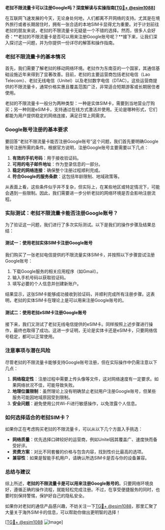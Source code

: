 **老挝不限流量卡可以注册Google吗？深度解读与实操指南[[TG💪+ @esim1088](https://t.me/s/esim1088)]**

在互联网飞速发展的今天，无论身处何地，人们都离不开网络的支持。尤其是在境外旅行或者长期居住时，拥有一张合适的本地SIM卡显得尤为重要。对于计划前往老挝的朋友来说，老挝的不限流量卡无疑是一个不错的选择。然而，很多人会好奇：**老挝的不限流量卡是否可以用来注册Google账号呢？**接下来，让我们深入探讨这一问题，并为你提供一份详尽的解答和操作指南。

### 老挝不限流量卡的基本情况

首先，我们需要了解老挝的移动网络环境。老挝作为东南亚的一个国家，其通信基础设施近年来得到了显著改善。目前，老挝的主要运营商包括老挝电信（Lao Telecom）、老挝无线电信（Unitel）以及老挝数字电信（DTAC）。这些运营商提供的不限流量卡，通常价格实惠且覆盖范围广泛，非常适合短期游客或长期居住者使用。

老挝的不限流量卡一般分为两种类型：一种是实体SIM卡，需要到当地营业厅购买；另一种则是eSIM卡，支持通过在线方式激活并使用。无论是哪种形式，它们都能为用户提供稳定的网络连接，满足日常上网需求。

### Google账号注册的基本要求

要回答“老挝不限流量卡能否注册Google账号”这个问题，我们首先要明确Google账号注册所需的条件。根据官方说明，注册Google账号主要需要以下几点：

1. **有效的手机号码**：用于接收验证码。
2. **可用的电子邮件地址**：作为登录信息的一部分。
3. **稳定的网络连接**：确保整个注册过程顺利完成。
4. **符合Google的服务条款**：这包括年龄限制、地域政策等。

从表面上看，这些条件似乎并不复杂，但实际上，在某些地区或特定情况下，可能会遇到一些限制。因此，我们需要进一步分析老挝的网络环境是否会影响注册流程。

### 实际测试：老挝不限流量卡能否注册Google账号？

为了验证这一问题，我们进行了多次实际测试。以下是我们的操作步骤及结果总结：

#### 测试一：使用老挝实体SIM卡注册Google账号
我们购买了一张老挝电信提供的不限流量实体SIM卡，并按照以下步骤尝试注册Google账号：
1. 下载Google服务的相关应用程序（如Gmail）。
2. 输入手机号码以获取验证码。
3. 填写必要的个人信息并创建新账户。

结果显示，这张SIM卡能够成功接收到验证码，并顺利完成所有注册步骤。这表明，老挝的实体SIM卡在理论上是可以用来注册Google账号的。

#### 测试二：使用老挝eSIM卡注册Google账号
接下来，我们又测试了老挝无线电信提供的eSIM卡。同样按照上述步骤进行操作，最终也取得了成功。这进一步证明，无论是实体卡还是eSIM卡，只要网络信号稳定，都可以正常使用。

### 注意事项与潜在风险

尽管老挝的不限流量卡能够支持Google账号注册，但在实际操作中仍需注意以下几点：

1. **网络稳定性**：注册过程中需要上传头像等文件，这对网络速度有一定要求。如果网络状况不佳，可能导致失败。
2. **地理位置限制**：虽然理论上没有明确禁止老挝用户注册Google账号，但某些服务可能因地域原因受到限制。
3. **安全问题**：避免使用公共Wi-Fi进行敏感操作，以免泄露个人信息。

### 如何选择适合的老挝SIM卡？

如果你正在考虑购买老挝的不限流量卡，可以从以下几个方面入手挑选：

- **网络质量**：优先选择口碑较好的运营商，例如Unitel因其覆盖广、速度快而备受好评。
- **资费方案**：对比不同套餐的价格与包含内容，找到性价比最高的选项。
- **兼容性**：如果是智能手机用户，请确认所选SIM卡是否与你的设备兼容。

### 总结与建议

综上所述，**老挝的不限流量卡是可以用来注册Google账号的**。只要网络环境良好，遵循正确的操作流程，就能轻松完成注册。不过，在享受便捷服务的同时，也要时刻保持警惕，保护好自己的隐私安全。

如果你对老挝的通信产品感兴趣，不妨关注一下[TG💪+ @esim1088](https://t.me/s/esim1088)，那里汇聚了大量关于海外SIM卡的信息，可以帮助你做出更明智的选择！

[[TG💪+ @esim1088](https://t.me/s/esim1088) ![Image](https://i.postimg.cc/4NQfJmqS/Snipaste-2025-05-13-00-14-12.png)]